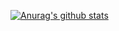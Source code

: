 [![Anurag's github stats](https://github-readme-stats.vercel.app/api?username=Fayyr)](https://github.com/anuraghazra/github-readme-stats)

